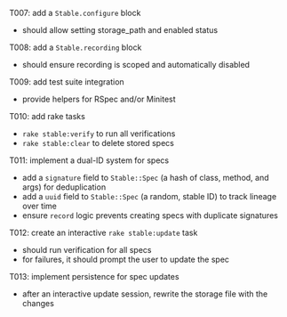 T007: add a `Stable.configure` block
- should allow setting storage_path and enabled status

T008: add a `Stable.recording` block
- should ensure recording is scoped and automatically disabled

T009: add test suite integration
- provide helpers for RSpec and/or Minitest

T010: add rake tasks
- `rake stable:verify` to run all verifications
- `rake stable:clear` to delete stored specs

T011: implement a dual-ID system for specs
- add a `signature` field to `Stable::Spec` (a hash of class, method, and args) for deduplication
- add a `uuid` field to `Stable::Spec` (a random, stable ID) to track lineage over time
- ensure `record` logic prevents creating specs with duplicate signatures

T012: create an interactive `rake stable:update` task
- should run verification for all specs
- for failures, it should prompt the user to update the spec

T013: implement persistence for spec updates
- after an interactive update session, rewrite the storage file with the changes
